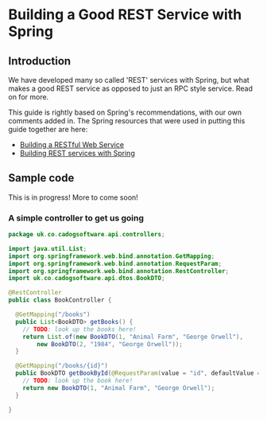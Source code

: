 # Building a Good REST Service with Spring

## Introduction
We have developed many so called 'REST' services with Spring, but what makes a good REST service as opposed to just an RPC style service. Read on for more.

This guide is rightly based on Spring's recommendations, with our own comments added in. The Spring resources that were used in putting this guide together are here:


* [Building a RESTful Web Service](https://spring.io/guides/gs/rest-service/)
* [Building REST services with Spring](https://spring.io/guides/tutorials/rest/)

## Sample code

This is in progress! More to come soon!

### A simple controller to get us going

```java
package uk.co.cadogsoftware.api.controllers;

import java.util.List;
import org.springframework.web.bind.annotation.GetMapping;
import org.springframework.web.bind.annotation.RequestParam;
import org.springframework.web.bind.annotation.RestController;
import uk.co.cadogsoftware.api.dtos.BookDTO;

@RestController
public class BookController {

  @GetMapping("/books")
  public List<BookDTO> getBooks() {
    // TODO: look up the books here!
    return List.of(new BookDTO(1, "Animal Farm", "George Orwell"),
        new BookDTO(2, "1984", "George Orwell"));
  }

  @GetMapping("/books/{id}")
  public BookDTO getBookById(@RequestParam(value = "id", defaultValue = "1") int id) {
    // TODO: look up the book here!
    return new BookDTO(1, "Animal Farm", "George Orwell");
  }

}

```
